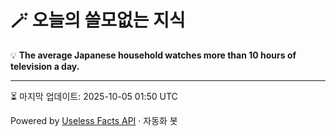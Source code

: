 # 🪄 오늘의 쓸모없는 지식

💡 **The average Japanese household watches more than 10 hours of television a day.**

---
⏳ 마지막 업데이트: 2025-10-05 01:50 UTC

Powered by [Useless Facts API](https://uselessfacts.jsph.pl/) · 자동화 봇